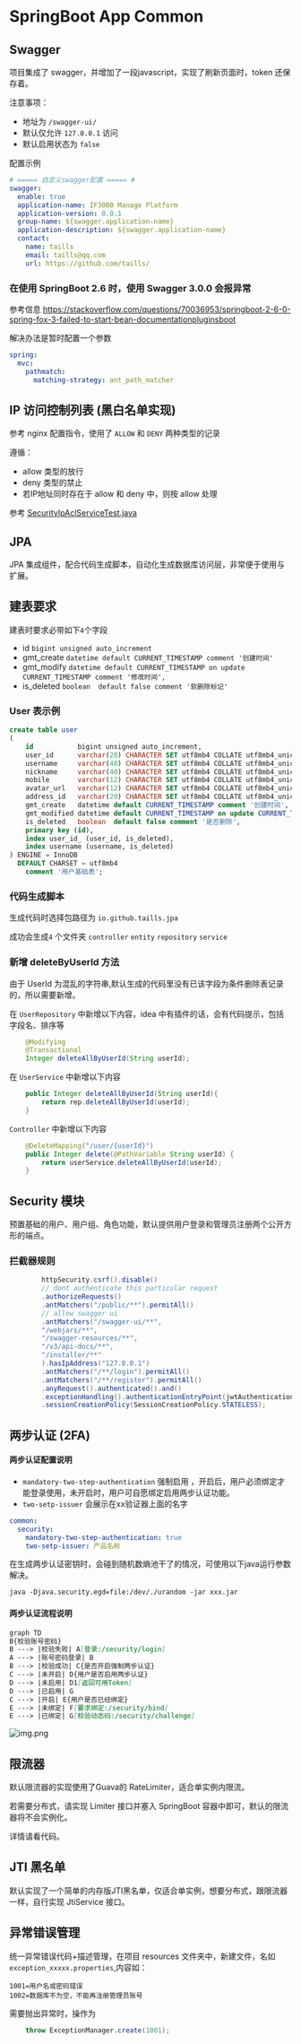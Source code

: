# SpringBoot App Common

## Swagger
项目集成了 swagger，并增加了一段javascript，实现了刷新页面时，token 还保存着。

注意事项：
- 地址为 `/swagger-ui/`
- 默认仅允许 `127.0.0.1` 访问
- 默认启用状态为  `false`

配置示例
```yaml
# ===== 自定义swagger配置 ===== #
swagger:
  enable: true
  application-name: IF3000 Manage Platform
  application-version: 0.0.1
  group-name: ${swagger.application-name}
  application-description: ${swagger.application-name}
  contact:
    name: taills
    email: taills@qq.com
    url: https://github.com/taills/
```

### 在使用 SpringBoot 2.6 时，使用 Swagger 3.0.0 会报异常

参考信息 https://stackoverflow.com/questions/70036953/springboot-2-6-0-spring-fox-3-failed-to-start-bean-documentationpluginsboot

解决办法是暂时配置一个参数

```yaml
spring:
  mvc:
    pathmatch:
      matching-strategy: ant_path_matcher
```

## IP 访问控制列表 (黑白名单实现)
参考 nginx 配置指令，使用了 `ALLOW` 和 `DENY` 两种类型的记录

遵循：
- allow 类型的放行
- deny 类型的禁止
- 若IP地址同时存在于 allow 和 deny 中，则按 allow 处理

参考 [SecurityIpAclServiceTest.java](src/test/java/io/github/taills/common/jpa/service/SecurityIpAclServiceTest.java)

## JPA

JPA 集成组件，配合代码生成脚本，自动化生成数据库访问层，非常便于使用与扩展。



## 建表要求

建表时要求必带如下`4`个字段

- id `bigint unsigned auto_increment`
- gmt_create `datetime default CURRENT_TIMESTAMP comment '创建时间'`
- gmt_modify `datetime default CURRENT_TIMESTAMP on update CURRENT_TIMESTAMP comment '修改时间',`
- is_deleted `boolean  default false comment '软删除标记'`

### User 表示例

```sql
create table user
(
    id           bigint unsigned auto_increment,
    user_id      varchar(20) CHARACTER SET utf8mb4 COLLATE utf8mb4_unicode_ci not null comment '用户ID',
    username     varchar(40) CHARACTER SET utf8mb4 COLLATE utf8mb4_unicode_ci not null comment '用户名',
    nickname     varchar(40) CHARACTER SET utf8mb4 COLLATE utf8mb4_unicode_ci not null comment '昵称',
    mobile       varchar(12) CHARACTER SET utf8mb4 COLLATE utf8mb4_unicode_ci not null comment '手机号',
    avatar_url   varchar(12) CHARACTER SET utf8mb4 COLLATE utf8mb4_unicode_ci not null comment '头像 URL',
    address_id   varchar(20) CHARACTER SET utf8mb4 COLLATE utf8mb4_unicode_ci not null comment '默认地址ID',
    gmt_create   datetime default CURRENT_TIMESTAMP comment '创建时间',
    gmt_modified datetime default CURRENT_TIMESTAMP on update CURRENT_TIMESTAMP comment '修改时间',
    is_deleted   boolean  default false comment '是否删除',
    primary key (id),
    index user_id_ (user_id, is_deleted),
    index username (username, is_deleted)
) ENGINE = InnoDB
  DEFAULT CHARSET = utf8mb4
    comment '用户基础表';
```
### 代码生成脚本

生成代码时选择包路径为 `io.github.taills.jpa`

成功会生成`4` 个文件夹 `controller` `entity` `repository` `service`


### 新增 deleteByUserId 方法
由于 UserId 为混乱的字符串,默认生成的代码里没有已该字段为条件删除表记录的，所以需要新增。

在 `UserRepository` 中新增以下内容，idea 中有插件的话，会有代码提示，包括字段名、排序等

```java
    @Modifying
    @Transactional
    Integer deleteAllByUserId(String userId);
```

在 `UserService` 中新增以下内容

```java
	public Integer deleteAllByUserId(String userId){
		return rep.deleteAllByUserId(userId);
	}
```

`Controller` 中新增以下内容

```java
    @DeleteMapping("/user/{userId}")
    public Integer delete(@PathVariable String userId) {
        return userService.deleteAllByUserId(userId);
    }
```


## Security 模块

预置基础的用户、用户组、角色功能，默认提供用户登录和管理员注册两个公开方形的端点。

### 拦截器规则
```java
        httpSecurity.csrf().disable()
        // dont authenticate this particular request
        .authorizeRequests()
        .antMatchers("/public/**").permitAll()
        // allow swagger ui
        .antMatchers("/swagger-ui/**",
        "/webjars/**",
        "/swagger-resources/**",
        "/v3/api-docs/**",
        "/installer/**"
        ).hasIpAddress("127.0.0.1")
        .antMatchers("/**/login").permitAll()
        .antMatchers("/**/register").permitAll()
        .anyRequest().authenticated().and()
        .exceptionHandling().authenticationEntryPoint(jwtAuthenticationEntrance).and().sessionManagement()
        .sessionCreationPolicy(SessionCreationPolicy.STATELESS);
```

## 两步认证 (2FA)

#### 两步认证配置说明
- `mandatory-two-step-authentication` 强制启用 ，开启后，用户必须绑定才能登录使用，未开启时，用户可自愿绑定启用两步认证功能。
- `two-setp-issuer` 会展示在xx验证器上面的名字
```yaml
common:
  security:
    mandatory-two-step-authentication: true
    two-setp-issuer: 产品名称
```

在生成两步认证密钥时，会碰到随机数熵池干了的情况，可使用以下java运行参数解决。

```shell
java -Djava.security.egd=file:/dev/./urandom -jar xxx.jar
```

#### 两步认证流程说明
```markdown
graph TD
B{校验账号密码}
B ---> |校验失败| A[登录:/security/login]
A ---> |账号密码登录| B
B ---> |校验成功| C{是否开启强制两步认证}
C ---> |未开启| D{用户是否启用两步认证}
D ---> |未启用| D1[返回可用Token]
D ---> |已启用| G
C ---> |开启| E{用户是否已经绑定}
E ---> |未绑定| F[要求绑定:/security/bind]
E ---> |已绑定| G[校验动态码:/security/challenge]
```

![img.png](readme/2fa-flow-chart.png)

## 限流器

默认限流器的实现使用了Guava的 RateLimiter，适合单实例内限流。

若需要分布式，请实现 Limiter 接口并塞入 SpringBoot 容器中即可，默认的限流器将不会实例化。

详情请看代码。

## JTI 黑名单

默认实现了一个简单的内存版JTI黑名单，仅适合单实例，想要分布式，跟限流器一样，自行实现 JtiService 接口。


## 异常错误管理

统一异常错误代码+描述管理，在项目 resources 文件夹中，新建文件，名如 `exception_xxxxx.properties`,内容如：

```properties
1001=用户名或密码错误
1002=数据库不为空，不能再注册管理员账号
```

需要抛出异常时，操作为

```java
    throw ExceptionManager.create(1001);
```

